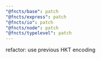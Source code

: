 ```yaml
---
"@fncts/base": patch
"@fncts/express": patch
"@fncts/io": patch
"@fncts/node": patch
"@fncts/typelevel": patch
---
```


refactor: use previous HKT encoding

